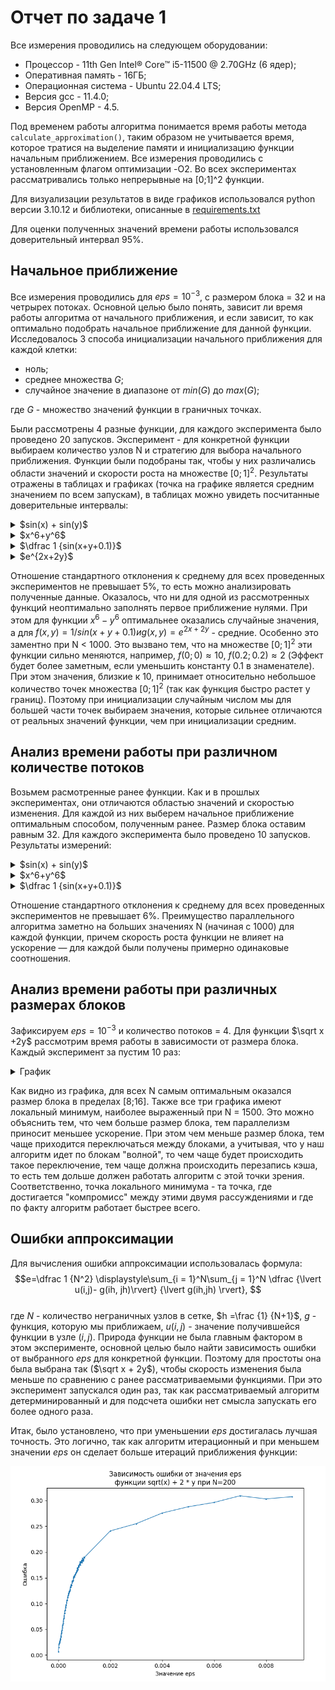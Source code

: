 # Отчет по задаче 1

Все измерения проводились на следующем оборудовании:

* Процессор - 11th Gen Intel® Core™ i5-11500 @ 2.70GHz (6 ядер);
* Оперативная память - 16ГБ;
* Операционная система - Ubuntu 22.04.4 LTS;
* Версия gcc - 11.4.0;
* Версия OpenMP - 4.5.

Под временем работы алгоритма понимается время работы метода `calculate_approximation()`, таким образом не учитывается
время, которое тратися на выделение памяти и инициализацию функции начальным приближением. Все измерения проводились с
установленным флагом оптимизации -O2.
Во всех экспериментах рассматривались только непрерывные на [0;1]^2 функции.

Для визуализации результатов в виде графиков использовался python версии
3.10.12 и библиотеки, описанные
в [requirements.txt](https://github.com/aartdem/comp-math/blob/main/work1/requirements.txt)

Для оценки полученных значений времени работы использовался доверительный интервал 95%.

## Начальное приближение

Все измерения проводились для $eps=10^{-3}$, с размером блока = 32 и на четрырех потоках.
Основной целью было понять, зависит ли время работы алгоритма от
начального приближения, и если зависит, то как оптимально подобрать начальное приближение для данной функции.
Исследовалось 3 способа инициализации начального приближения для каждой клетки:

* ноль;
* среднее множества $G$;
* случайное значение в диапазоне от $min(G)$ до $max(G)$;

где $G$ - множество значений функции в граничных точках.

Были рассмотрены 4 разные функции, для каждого эксперимента было проведено 20 запусков.
Эксперимент - для конкретной функции выбираем количество узлов N и стратегию для выбора начального приближения.
Функции были подобраны так, чтобы у них различались области значений и скорости роста на множестве $[0;1]^2$.
Результаты отражены в таблицах и графиках (точка на графике является средним значением по всем запускам),
в таблицах можно увидеть посчитанные доверительные интервалы:


<details>
  <summary> $sin(x) + sin(y)$ </summary>

![](https://github.com/aartdem/comp-math/blob/main/work1/imgs/init0.png)

|                    |    50   |    80   |   100   |   200   |   300   |   400   |       500        |       600        |       800        |       1000       |       1500       |       2000       |
|--------------------|---------|---------|---------|---------|---------|---------|------------------|------------------|------------------|------------------|------------------|------------------|
|        нули        | $0.004$ | $0.010$ | $0.014$ | $0.045$ | $0.085$ | $0.138$ |     $0.205$      |     $0.284$      |     $0.481$      |     $0.767$      | $1.858\pm 0.011$ | $3.551\pm 0.006$ |
|  среднее значение  | $0.002$ | $0.004$ | $0.006$ | $0.021$ | $0.040$ | $0.065$ |     $0.098$      |     $0.135$      | $0.235\pm 0.005$ |     $0.370$      | $0.898\pm 0.002$ | $1.721\pm 0.002$ |
| случайные значения | $0.002$ | $0.004$ | $0.007$ | $0.022$ | $0.043$ | $0.069$ | $0.103\pm 0.001$ | $0.142\pm 0.002$ | $0.244\pm 0.002$ | $0.386\pm 0.003$ | $0.934\pm 0.010$ | $1.791\pm 0.013$ |

</details>

<details>
  <summary> $x^6+y^6$ </summary>

![](https://github.com/aartdem/comp-math/blob/main/work1/imgs/init1.png)

|                    |    50   |    80   |   100   |   200   |   300   |   400   |   500   |       600        |       800        |       1000       |       1500       |       2000       |
|--------------------|---------|---------|---------|---------|---------|---------|---------|------------------|------------------|------------------|------------------|------------------|
|        нули        | $0.001$ | $0.004$ | $0.007$ | $0.032$ | $0.071$ | $0.124$ | $0.194$ |     $0.280$      |     $0.499$      |     $0.812$      | $2.030\pm 0.002$ | $3.977\pm 0.006$ |
|  среднее значение  | $0.003$ | $0.004$ | $0.006$ | $0.019$ | $0.044$ | $0.079$ | $0.126$ |     $0.182$      |     $0.328$      |     $0.542$      | $1.359\pm 0.002$ | $2.675\pm 0.010$ |
| случайные значения | $0.004$ | $0.008$ | $0.009$ | $0.027$ | $0.050$ | $0.079$ | $0.117$ | $0.162\pm 0.002$ | $0.274\pm 0.003$ | $0.433\pm 0.004$ | $1.051\pm 0.009$ | $2.007\pm 0.015$ |

</details>

<details>
  <summary> $\dfrac 1 {sin(x+y+0.1)}$ </summary>

![](https://github.com/aartdem/comp-math/blob/main/work1/imgs/init2.png)

|                    |    50   |    80   |   100   |   200   |       300        |       400        |       500        |       600        |       800        |       1000       |
|--------------------|---------|---------|---------|---------|------------------|------------------|------------------|------------------|------------------|------------------|
|        нули        | $0.005$ | $0.014$ | $0.020$ | $0.079$ |     $0.181$      |     $0.326$      |     $0.534$      |     $0.792$      |     $1.496$      |     $2.564$      |
|  среднее значение  | $0.003$ | $0.006$ | $0.009$ | $0.047$ |     $0.117$      |     $0.222$      |     $0.376$      |     $0.567$      |     $1.105$      | $1.931\pm 0.002$ |
| случайные значения | $0.008$ | $0.027$ | $0.049$ | $0.127$ | $0.235\pm 0.001$ | $0.371\pm 0.002$ | $0.549\pm 0.003$ | $0.755\pm 0.003$ | $1.272\pm 0.005$ | $2.005\pm 0.007$ |

</details>

<details>
  <summary> $e^{2x+2y}$ </summary>

![](https://github.com/aartdem/comp-math/blob/main/work1/imgs/init3.png)

|                    |    50   |    80   |   100   |       200        |       300        |       400        |       500        |       600        |       800        |        1000       |
|--------------------|---------|---------|---------|------------------|------------------|------------------|------------------|------------------|------------------|-------------------|
|        нули        | $0.009$ | $0.036$ | $0.068$ |     $0.410$      |     $1.017$      | $1.923\pm 0.006$ |     $3.255$      | $4.919\pm 0.001$ | $9.519\pm 0.026$ | $16.379\pm 0.020$ |
|  среднее значение  | $0.008$ | $0.028$ | $0.051$ |     $0.307$      |     $0.655$      |     $1.227$      |     $2.154$      |     $3.323$      | $6.591\pm 0.009$ | $11.579\pm 0.003$ |
| случайные значения | $0.011$ | $0.045$ | $0.088$ | $0.627\pm 0.001$ | $1.600\pm 0.005$ | $2.384\pm 0.005$ | $3.266\pm 0.008$ | $4.436\pm 0.008$ | $7.474\pm 0.014$ | $11.836\pm 0.021$ |

</details>

Отношение стандартного отклонения к среднему для всех проведенных экспериментов не превышает 5%, то есть можно
анализировать полученные данные.
Оказалось, что ни для одной из рассмотренных функций неоптимально заполнять первое приближение нулями. При этом для
функции $x^6 - y^6$ оптимальнее оказались случайные значения, а для $f(x,y)=1/sin(x+y+0.1) и g(x,y)=e^{2x+2y}$ -
средние.
Особенно это заментно при N < 1000.
Это вызвано тем, что на множестве $[0;1]^2$ эти функции сильно меняются, например, $f(0;0)\approx 10, \ f(0.2;0.2)
\approx 2$ (Эффект будет более заметным, если уменьшить константу 0.1 в знаменателе). При этом значения, близкие к 10,
принимает относительно небольшое количество точек множества $[0;1]^2$ (так как функция быстро растет у границ). Поэтому
при
инициализации случайным числом мы для большей части точек выбираем значения, которые сильнее отличаются от реальных
значений функции, чем при инициализации средним.

## Анализ времени работы при различном количестве потоков

Возьмем расмотренные ранее функции. Как и в прошлых экспериментах, они отличаются областью значений и скоростью
изменения.
Для каждой из них выберем начальное приближение оптимальным способом, полученным ранее. Размер блока оставим равным 32.
Для каждого эксперимента было проведено 10 запусков. Результаты измерений:

<details>
  <summary> $sin(x) + sin(y)$ </summary>

![](https://github.com/aartdem/comp-math/blob/main/work1/imgs/threads0.png)

|   |    50   |    80   |   100   |   200   |       300        |       400        |       500        |       600        |       800        |       1000       |       1500       |       2000       |
|---|---------|---------|---------|---------|------------------|------------------|------------------|------------------|------------------|------------------|------------------|------------------|
| 1 | $0.002$ | $0.006$ | $0.010$ | $0.045$ | $0.105\pm 0.002$ | $0.189\pm 0.003$ | $0.304\pm 0.006$ | $0.444\pm 0.005$ | $0.818\pm 0.015$ | $1.378\pm 0.020$ | $3.581\pm 0.037$ | $6.667\pm 0.086$ |
| 2 | $0.002$ | $0.005$ | $0.008$ | $0.029$ |     $0.062$      | $0.107\pm 0.002$ | $0.167\pm 0.003$ | $0.234\pm 0.003$ | $0.431\pm 0.006$ | $0.696\pm 0.009$ | $1.780\pm 0.025$ | $3.359\pm 0.037$ |
| 4 | $0.002$ | $0.004$ | $0.007$ | $0.022$ |     $0.043$      | $0.068\pm 0.001$ | $0.104\pm 0.002$ | $0.142\pm 0.002$ | $0.241\pm 0.003$ | $0.389\pm 0.007$ | $0.907\pm 0.015$ | $1.757\pm 0.032$ |
| 6 | $0.002$ | $0.005$ | $0.008$ | $0.020$ | $0.039\pm 0.002$ |     $0.059$      | $0.088\pm 0.001$ | $0.115\pm 0.002$ | $0.194\pm 0.003$ | $0.302\pm 0.005$ | $0.735\pm 0.009$ | $1.332\pm 0.021$ |

</details>

<details>
  <summary> $x^6+y^6$ </summary>

![](https://github.com/aartdem/comp-math/blob/main/work1/imgs/threads1.png)

|   |    50   |    80   |   100   |       200        |       300        |       400        |       500        |       600        |       800        |       1000       |       1500       |       2000       |
|---|---------|---------|---------|------------------|------------------|------------------|------------------|------------------|------------------|------------------|------------------|------------------|
| 1 | $0.002$ | $0.006$ | $0.010$ | $0.044\pm 0.001$ | $0.104\pm 0.001$ | $0.191\pm 0.003$ | $0.305\pm 0.007$ | $0.444\pm 0.008$ | $0.826\pm 0.009$ | $1.374\pm 0.016$ | $3.602\pm 0.059$ | $6.730\pm 0.089$ |
| 2 | $0.002$ | $0.005$ | $0.008$ |     $0.029$      | $0.062\pm 0.001$ | $0.108\pm 0.002$ | $0.165\pm 0.002$ | $0.237\pm 0.004$ | $0.426\pm 0.008$ | $0.693\pm 0.011$ | $1.776\pm 0.022$ | $3.366\pm 0.059$ |
| 4 | $0.002$ | $0.005$ | $0.007$ |     $0.022$      |     $0.043$      |     $0.069$      | $0.104\pm 0.002$ | $0.142\pm 0.002$ | $0.243\pm 0.003$ | $0.390\pm 0.008$ | $0.926\pm 0.012$ | $1.754\pm 0.026$ |
| 6 | $0.002$ | $0.005$ | $0.007$ |     $0.019$      |     $0.039$      |     $0.058$      | $0.088\pm 0.002$ | $0.117\pm 0.002$ | $0.192\pm 0.003$ | $0.302\pm 0.003$ | $0.726\pm 0.012$ | $1.340\pm 0.019$ |

</details>

<details>
  <summary> $\dfrac 1 {sin(x+y+0.1)}$ </summary>

![](https://github.com/aartdem/comp-math/blob/main/work1/imgs/threads2.png)

|   |    50   |    80   |   100   |   200   |   300   |   400   |       500        |   600   |       800        |       1000       |        1500       |        2000       |
|---|---------|---------|---------|---------|---------|---------|------------------|---------|------------------|------------------|-------------------|-------------------|
| 1 | $0.003$ | $0.007$ | $0.013$ | $0.095$ | $0.285$ | $0.612$ | $1.107\pm 0.002$ | $1.774$ | $3.755\pm 0.003$ | $6.948\pm 0.012$ | $20.684\pm 0.094$ | $42.093\pm 0.061$ |
| 2 | $0.002$ | $0.006$ | $0.010$ | $0.060$ | $0.167$ | $0.343$ |     $0.597$      | $0.936$ | $1.922\pm 0.003$ | $3.414\pm 0.002$ | $10.268\pm 0.025$ | $20.998\pm 0.030$ |
| 4 | $0.003$ | $0.005$ | $0.009$ | $0.046$ | $0.116$ | $0.221$ |     $0.373$      | $0.567$ | $1.102\pm 0.003$ | $1.923\pm 0.001$ |  $5.341\pm 0.018$ | $11.214\pm 0.014$ |
| 6 | $0.003$ | $0.006$ | $0.009$ | $0.040$ | $0.104$ | $0.187$ |     $0.316$      | $0.460$ |     $0.877$      |     $1.503$      |  $4.195\pm 0.008$ |  $8.454\pm 0.040$ |

</details>

Отношение стандартного отклонения к среднему для всех проведенных экспериментов не превышает 6%.
Преимущество параллельного алгоритма заметно на больших значениях N (начиная с 1000) для каждой функции, причем скорость роста функции не влияет на ускорение &mdash; для каждой были получены примерно одинаковые соотношения.

## Анализ времени работы при различных размерах блоков

Зафиксируем $eps=10^{-3}$ и количество потоков = 4. Для функции $\sqrt x +2y$ рассмотрим время работы в зависимости от
размера блока. Каждый эксперимент за пустим 10 раз:

<details>
  <summary> График </summary>

![](https://github.com/aartdem/comp-math/blob/main/work1/imgs/diffsizes.png)

</details>

Как видно из графика, для всех N самым оптимальным оказался размер блока в пределах [8;16].
Также все три графика имеют локальный минимум, наиболее выраженный при N = 1500. Это можно объяснить тем, что чем больше размер блока, 
тем параллелизм приносит меньшее ускорение. При этом чем меньше размер блока, тем чаще приходится переключаться между блоками, а учитывая, что 
у наш алгоритм идет по блокам "волной", то чем чаще будет происходить такое переключение, тем чаще должна происходить перезапись кэша,
то есть тем дольше должен работать алгоритм с этой точки зрения.
Соответственно, точка локального минимума - та точка, где достигается "компромисс" между этими двумя рассуждениями и где по факту алгоритм работает быстрее всего. 

## Ошибки аппроксимации

Для вычисления ошибки аппроксимации использовалась формула:
$$e=\dfrac 1 {N^2} \displaystyle\sum_{i = 1}^N\sum_{j = 1}^N \dfrac {\lvert u(i,j)- g(ih, jh)\rvert} {\lvert g(ih,jh)
\rvert}, $$    
где $N$ - количество неграничных узлов в сетке, $h =\frac {1} {N+1}$, $g$ - функция, которую мы приближаем, $u(i,j)$ -
значение получившейся функции в узле $(i,j)$.
Природа функции не была главным фактором в этом эксперименте, основной целью было найти зависимость 
ошибки от выбранного $eps$ для конкретной функции. Поэтому для простоты она была выбрана так ($\sqrt x + 2y$), чтобы скорость изменения была меньше по сравнению
с ранее рассматриваемыми функциями. При это эксперимент запускался один раз, так как рассматриваемый алгоритм детерминированный 
и для подсчета ошибки нет смысла запускать его более одного раза.

Итак, было установлено, что при уменьшении $eps$ достигалась лучшая точность. Это логично, так как алгоритм
итерационный и при меньшем значении $eps$ он сделает больше итераций приближения функции:

![](https://github.com/aartdem/comp-math/blob/main/work1/imgs/error.png)
